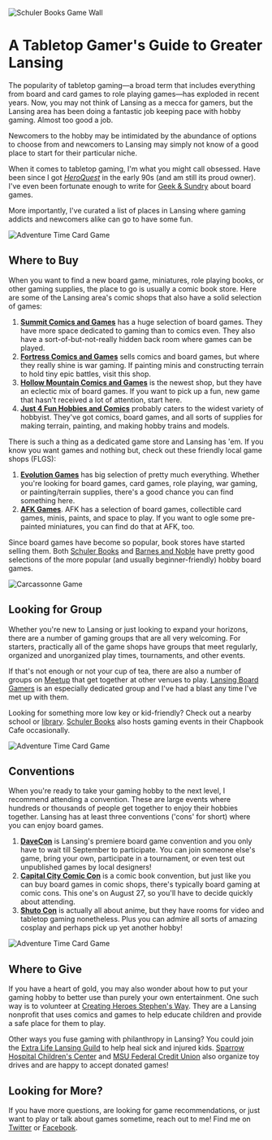 ![][21]

# A Tabletop Gamer's Guide to Greater Lansing

The popularity of tabletop gaming&mdash;a broad term that includes everything from board and card games to role playing games&mdash;has exploded in recent years. Now, you may not think of Lansing as a mecca for gamers, but the Lansing area has been doing a fantastic job keeping pace with hobby gaming. Almost too good a job.

Newcomers to the hobby may be intimidated by the abundance of options to choose from and newcomers to Lansing may simply not know of a good place to start for their particular niche.

When it comes to tabletop gaming, I'm what you might call obsessed. Have been since I got *[HeroQuest][1]* in the early 90s (and am still its proud owner). I've even been fortunate enough to write for [Geek &amp; Sundry][2] about board games. 

More importantly, I've curated a list of places in Lansing where gaming addicts and newcomers alike can go to have some fun.

![][24]

## Where to Buy

When you want to find a new board game, miniatures, role playing books, or other gaming supplies, the place to go is usually a comic book store. Here are some of the Lansing area's comic shops that also have a solid selection of games:

1. **[Summit Comics and Games][3]** has a huge selection of board games. They have more space dedicated to gaming than to comics even. They also have a sort-of-but-not-really hidden back room where games can be played.
2. **[Fortress Comics and Games][4]** sells comics and board games, but where they really shine is war gaming. If painting minis and constructing terrain to hold tiny epic battles, visit this shop.
3. **[Hollow Mountain Comics and Games][5]** is the newest shop, but they have an eclectic mix of board games. If you want to pick up a fun, new game that hasn't received a lot of attention, start here.
4. **[Just 4 Fun Hobbies and Comics][6]** probably caters to the widest variety of hobbyist. They've got comics, board games, and all sorts of supplies for making terrain, painting, and making hobby trains and models.

There is such a thing as a dedicated game store and Lansing has 'em. If you know you want games and nothing but, check out these friendly local game shops (FLGS):

1. **[Evolution Games][7]** has big selection of pretty much everything. Whether you're looking for board games, card games, role playing, war gaming, or painting/terrain supplies, there's a good chance you can find something here.
2. **[AFK Games][8]**. AFK has a selection of board games, collectible card games, minis, paints, and space to play. If you want to ogle some pre-painted miniatures, you can find do that at AFK, too.

Since board games have become so popular, book stores have started selling them. Both [Schuler Books][9] and [Barnes and Noble][10] have pretty good selections of the more popular (and usually beginner-friendly) hobby board games.

![][25]

## Looking for Group

Whether you're new to Lansing or just looking to expand your horizons, there are a number of gaming groups that are all very welcoming. For starters, practically all of the game shops have groups that meet regularly, organized and unorganized play times, tournaments, and other events.

If that's not enough or not your cup of tea, there are also a number of groups on [Meetup][11] that get together at other venues to play. [Lansing Board Gamers][12] is an especially dedicated group and I've had a blast any time I've met up with them.

Looking for something more low key or kid-friendly? Check out a nearby school or [library][13]. [Schuler Books][9] also hosts gaming events in their Chapbook Cafe occasionally.

![][26]

## Conventions

When you're ready to take your gaming hobby to the next level, I recommend attending a convention. These are large events where hundreds or thousands of people get together to enjoy their hobbies together. Lansing has at least three conventions ('cons' for short) where you can enjoy board games.

1. **[DaveCon][14]** is Lansing's premiere board game convention and you only have to wait till September to participate. You can join someone else's game, bring your own, participate in a tournament, or even test out unpublished games by local designers!
2. **[Capital City Comic Con][15]** is a comic book convention, but just like you can buy board games in comic shops, there's typically board gaming at comic cons. This one's on August 27, so you'll have to decide quickly about attending.
3. **[Shuto Con][16]** is actually all about anime, but they have rooms for video and tabletop gaming nonetheless. Plus you can admire all sorts of amazing cosplay and perhaps pick up yet another hobby!

![][27]

## Where to Give

If you have a heart of gold, you may also wonder about how to put your gaming hobby to better use than purely your own entertainment. One such way is to volunteer at [Creating Heroes Stephen's Way][17]. They are a Lansing nonprofit that uses comics and games to help educate children and provide a safe place for them to play.

Other ways you fuse gaming with philanthropy in Lansing? You could join the [Extra Life Lansing Guild][18] to help heal sick and injured kids. [Sparrow Hospital Children's Center][19] and [MSU Federal Credit Union][20] also organize toy drives and are happy to accept donated games!

## Looking for More?

If you have more questions, are looking for game recommendations, or just want to play or talk about games sometime, reach out to me! Find me on [Twitter][22] or [Facebook][23].

[1]: https://www.youtube.com/watch?v=wC2QJa8olUk "HeroQuest 1991 Commercial on YouTube"
[2]: http://geekandsundry.com/author/erikgillespie/ "Gaming articles by Erik Gillespie on Geek and Sundry"
[3]: http://summitlansing.com/ "Summit Comics and Games Homepage"
[4]: http://lansing40kmagicandgames.com/ "Fortress Comics and Games Homepage"
[5]: http://www.hollowmountaincomics.com/ "Hollow Mountain Comics and Games Homepage"
[6]: http://just4funhobbies.net/ "Just 4 Fun Hobbies and Comics"
[7]: https://www.facebook.com/evogames "Evolution Games Homepage"
[8]: http://afk-games.com/ "AFK Games Homepage"
[9]: http://www.schulerbooks.com/ "Schuler Books Homepage"
[10]: http://www.barnesandnoble.com/ "Barnes and Noble Homepage"
[11]: https://www.meetup.com/topics/game-night/us/mi/lansing/ "Lansing Board Game Groups on Meetup.com"
[12]: http://www.lansingboardgamers.com/ "Lansing Board Gamers Homepage"
[13]: http://www.cadl.org/ "Capital Area District Library Homepage"
[14]: http://www.lansingboardgamers.com/DaveCon "DaveCon on the Lansing Board Gamers Homepage"
[15]: https://capcitycomiccon.com/ "Capital City Comic Con Homepage"
[16]: http://www.shutocon.com/ "Shuto Con Homepage"
[17]: http://www.creatingheroesstephensway.com/ "Creating Heroes Stephen's Way Homepage"
[18]: http://community.extra-life.org/lansing "Extra Life Lansing Guild Homepage"
[19]: http://www.sparrow.org/childrenscenter "Sparrow Hospital Children's Center Homepage"
[20]: https://www.msufcu.org/community/events/Sparrow_Toy_Drive "Michigan State University Federal Credit Union Toy Drive Homepage"
[21]: https://raw.githubusercontent.com/egillespie/guest-writing/master/unodeuce/schuler-game-wall.jpg "Schuler Books Game Wall"
[22]: https://twitter.com/eriklgillespie "Erik Gillespie on Twitter"
[23]: https://www.facebook.com/erik.gillespie.79 "Erik Gillespie on Facebook"
[24]: https://raw.githubusercontent.com/egillespie/guest-writing/master/unodeuce/adventure-time-cards.jpg "Adventure Time Card Game"
[25]: https://raw.githubusercontent.com/egillespie/guest-writing/master/unodeuce/carcassonne.jpg "Carcassonne Game"
[26]: https://raw.githubusercontent.com/egillespie/guest-writing/master/unodeuce/adventure-time-cards.jpg "Adventure Time Card Game"
[27]: https://raw.githubusercontent.com/egillespie/guest-writing/master/unodeuce/adventure-time-cards.jpg "Adventure Time Card Game"
